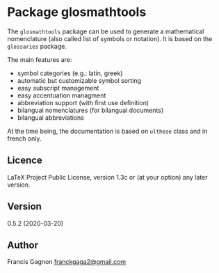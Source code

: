 # Package glosmathtools

The `glosmathtools` package can be used to generate a mathematical
nomenclature (also called list of symbols or notation). It is based 
on the `glossaries` package. 

The main features are:
- symbol categories (e.g.: latin, greek)
- automatic but customizable symbol sorting
- easy subscript management
- easy accentuation managment
- abbreviation support (with first use definition)
- bilangual nomenclatures (for bilangual documents)
- bilangual abbreviations

At the time being, the documentation is based on `ulthese` class and
in french only.

## Licence

LaTeX Project Public License, version 1.3c or (at your option) any
later version.

## Version

0.5.2 (2020-03-20)

## Author

Francis Gagnon <franckgaga2@gmail.com>
